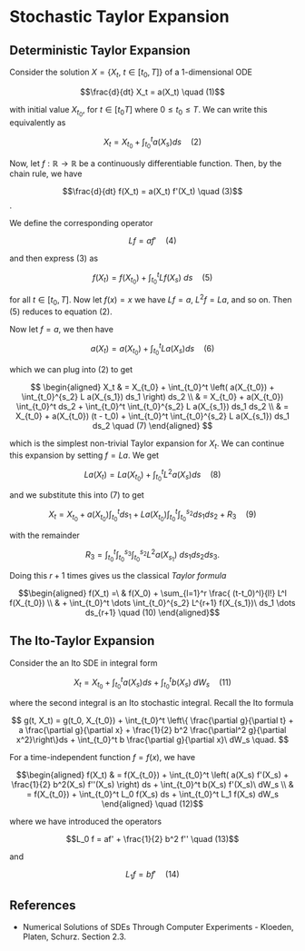 # Stochastic Taylor Expansion

## Deterministic Taylor Expansion

Consider the solution $X = \{ X_t,\ t \in [t_0, T] \}$ of a 1-dimensional ODE

$$\frac{d}{dt} X_t = a(X_t) \quad (1)$$

with initial value $X_{t_0}$, for $t \in [t_0 T]$ where $0 \leq t_0 \leq T$. We can write this equivalently as

$$X_t = X_{t_0} + \int_{t_0}^t a(X_s) ds \quad (2)$$

Now, let $f : \mathbb{R} \to \mathbb{R}$ be a continuously differentiable function. Then, by the chain rule, we have

$$\frac{d}{dt} f(X_t) = a(X_t) f'(X_t) \quad (3)$$.

We define the corresponding operator

$$L f = a f' \quad (4)$$

and then express (3) as

$$f(X_t) = f(X_{t_0}) + \int_{t_0}^t L f(X_s)\ ds \quad (5)$$

for all $t \in [t_0, T]$.  Now let $f(x) = x$ we have $Lf = a$, $L^2 f = La$, and so on. Then (5) reduces to equation (2).

Now let $f=a$, we then have

$$a(X_t) = a(X_{t_0}) + \int_{t_0}^t L a(X_s) ds \quad(6)$$

which we can plug into (2) to get

$$ \begin{aligned}
X_t & = X_{t_0} + \int_{t_0}^t \left( a(X_{t_0}) + \int_{t_0}^{s_2} L a(X_{s_1}) ds_1 \right) ds_2 \\
& =  X_{t_0} + a(X_{t_0}) \int_{t_0}^t ds_2 + \int_{t_0}^t \int_{t_0}^{s_2} L a(X_{s_1}) ds_1 ds_2  \\
& =  X_{t_0} + a(X_{t_0}) (t - t_0) + \int_{t_0}^t \int_{t_0}^{s_2} L a(X_{s_1}) ds_1 ds_2 \quad (7)
\end{aligned} $$

which is the simplest non-trivial Taylor expansion for $X_t$.  We can continue this expansion by setting $f=La$. We get

$$La(X_t) = La(X_{t_0}) + \int_{t_0}^t L^2 a(X_s) ds \quad(8)$$

and we substitute this into (7) to get

$$X_t = X_{t_0} + a(X_{t_0}) \int_{t_0}^t ds_1 + La(X_{t_0}) \int_{t_0}^t \int_{t_0}^{s_2} ds_1 ds_2 + R_3 \quad (9)$$

with the remainder

$$R_3 = \int_{t_0}^t \int_{t_0}^{s_3} \int_{t_0}^{s_2} L^2 a(X_{s_1})\ ds_1 ds_2 ds_3 . $$

Doing this $r+1$ times gives us the classical *Taylor formula*

$$\begin{aligned}
f(X_t) =\ & f(X_0) + \sum_{l=1}^r \frac{ (t-t_0)^l}{l!} L^l f(X_{t_0}) \\
& + \int_{t_0}^t \dots \int_{t_0}^{s_2} L^{r+1} f(X_{s_1})\ ds_1 \dots ds_{r+1} \quad (10)
\end{aligned}$$

## The Ito-Taylor Expansion

Consider the an Ito SDE in integral form

$$ X_t = X_{t_0} + \int_{t_0}^t a(X_s) ds + \int_{t_0}^t b(X_s)\ dW_s \quad (11) $$

where the second integral is an Ito stochastic integral. Recall the Ito formula

$$
g(t, X_t) = g(t_0, X_{t_0})  + \int_{t_0}^t \left\{ \frac{\partial g}{\partial t} + a \frac{\partial g}{\partial x} + \frac{1}{2} b^2 \frac{\partial^2 g}{\partial x^2}\right\}ds + \int_{t_0}^t b \frac{\partial g}{\partial x}\ dW_s \quad.
$$

For a time-independent function $f=f(x)$, we have

$$\begin{aligned}
f(X_t) & = f(X_{t_0})  + \int_{t_0}^t \left( a(X_s) f'(X_s) + \frac{1}{2} b^2(X_s) f''(X_s) \right) ds + \int_{t_0}^t b(X_s) f'(X_s)\ dW_s \\
& = f(X_{t_0}) + \int_{t_0}^t L_0 f(X_s) ds + \int_{t_0}^t L_1 f(X_s) dW_s
\end{aligned} \quad (12)$$

where we have introduced the operators

$$L_0 f = af' + \frac{1}{2} b^2 f'' \quad (13)$$

and

$$L_1 f = b f' \quad (14)$$

## References

- Numerical Solutions of SDEs Through Computer Experiments - Kloeden, Platen, Schurz. Section 2.3.
<!--stackedit_data:
eyJoaXN0b3J5IjpbNzUwNDU4NjU0LDE0MDczODI0NDIsLTI5ND
kwNzQ4MCwtMjkxMTEyMzAsLTc5MjQyNjYxNywxNTU3MDg0MDMx
LDEyOTIwOTI1NjEsMTg1NTI5NTkwOSwtMzc0MzMzNjhdfQ==
-->